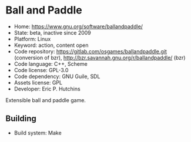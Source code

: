 # Ball and Paddle

- Home: https://www.gnu.org/software/ballandpaddle/
- State: beta, inactive since 2009
- Platform: Linux
- Keyword: action, content open
- Code repository: https://gitlab.com/osgames/ballandpaddle.git (conversion of bzr), http://bzr.savannah.gnu.org/r/ballandpaddle/ (bzr)
- Code language: C++, Scheme
- Code license: GPL-3.0
- Code dependency: GNU Guile, SDL
- Assets license: GPL
- Developer: Eric P. Hutchins

Extensible ball and paddle game.

## Building

- Build system: Make
